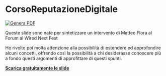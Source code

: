 # CorsoReputazioneDigitale

[![Genera PDF](https://github.com/matteobaccan/CorsoReputazioneDigitale/actions/workflows/generatepdf.yml/badge.svg)](https://github.com/matteobaccan/CorsoReputazioneDigitale/actions/workflows/generatepdf.yml)

Queste slide sono nate per sintetizzare un intervento di Matteo Flora al Forum al Wired Next Fest

Ho rivolto poi molta attenzione alla possibilità di estendere ed approfondire alcuni concetti, offrendo così la possibilità a chi desiderasse conoscere più a fondo questi argomenti di approfittare di questi spunti.

__[Scarica gratuitamente le slide](https://raw.githubusercontent.com/matteobaccan/CorsoReputazioneDigitale/main/slide/CorsoReputazioneDigitale.pdf)__
